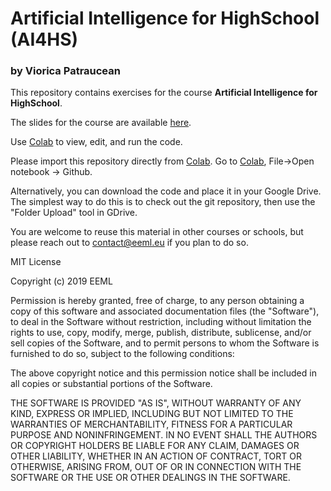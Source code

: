 # Artificial Intelligence for HighSchool (AI4HS)

### by Viorica Patraucean

This repository contains exercises for the course **Artificial Intelligence for HighSchool**.

The slides for the course are available [here](https://docs.google.com/presentation/d/18asJJTerSX0e28n5VKxdE1bsOoVKG0pS2bGl_f7ow8w/edit?usp=sharing).

Use [Colab](https://colab.sandbox.google.com/notebooks/welcome.ipynb) to view, edit, and run the code.

Please import this repository directly from [Colab](https://colab.sandbox.google.com/notebooks/welcome.ipynb). Go to [Colab](https://colab.sandbox.google.com/notebooks/welcome.ipynb), File->Open notebook -> Github.

Alternatively, you can download the code and place it in your Google Drive. The simplest way to do this is to check out the git repository, then use the "Folder Upload" tool in GDrive.

You are welcome to reuse this material in other courses or schools, but please reach out to contact@eeml.eu if you plan to do so.

MIT License

Copyright (c) 2019 EEML

Permission is hereby granted, free of charge, to any person obtaining a copy of this software and associated documentation files (the "Software"), to deal in the Software without restriction, including without limitation the rights to use, copy, modify, merge, publish, distribute, sublicense, and/or sell copies of the Software, and to permit persons to whom the Software is furnished to do so, subject to the following conditions:

The above copyright notice and this permission notice shall be included in all copies or substantial portions of the Software.

THE SOFTWARE IS PROVIDED "AS IS", WITHOUT WARRANTY OF ANY KIND, EXPRESS OR IMPLIED, INCLUDING BUT NOT LIMITED TO THE WARRANTIES OF MERCHANTABILITY, FITNESS FOR A PARTICULAR PURPOSE AND NONINFRINGEMENT. IN NO EVENT SHALL THE AUTHORS OR COPYRIGHT HOLDERS BE LIABLE FOR ANY CLAIM, DAMAGES OR OTHER LIABILITY, WHETHER IN AN ACTION OF CONTRACT, TORT OR OTHERWISE, ARISING FROM, OUT OF OR IN CONNECTION WITH THE SOFTWARE OR THE USE OR OTHER DEALINGS IN THE SOFTWARE.

